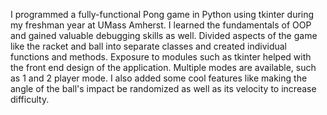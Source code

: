 I programmed a fully-functional Pong game in Python using tkinter during my freshman year at UMass Amherst. I learned the fundamentals of OOP and gained valuable debugging skills as well. Divided aspects of the game like the racket and ball into separate classes and created individual functions and methods. Exposure to modules such as tkinter helped with the front end design of the application. Multiple modes are available, such as 1 and 2 player mode. I also added some cool features like making the angle of the ball's impact be randomized as well as its velocity to increase difficulty.
